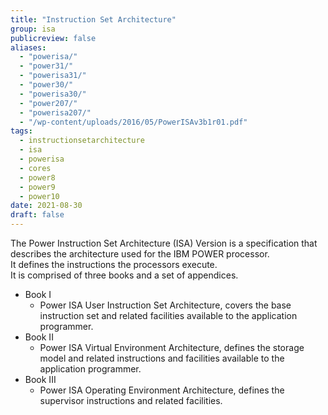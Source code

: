 ```yaml
---
title: "Instruction Set Architecture"
group: isa
publicreview: false
aliases:
  - "powerisa/"
  - "power31/"
  - "powerisa31/"
  - "power30/"
  - "powerisa30/"
  - "power207/"
  - "powerisa207/"
  - "/wp-content/uploads/2016/05/PowerISAv3b1r01.pdf"
tags:
  - instructionsetarchitecture
  - isa
  - powerisa
  - cores
  - power8
  - power9
  - power10
date: 2021-08-30
draft: false
---
```


The Power Instruction Set Architecture (ISA) Version is a specification that describes the architecture used for the IBM POWER processor.  
It defines the instructions the processors execute.  
It is comprised of three books and a set of appendices.  
- Book I
  - Power ISA User Instruction Set Architecture, covers the base instruction set and related facilities available to the application programmer.
- Book II
  - Power ISA Virtual Environment Architecture, defines the storage model and related instructions and facilities available to the application programmer.
- Book III
  - Power ISA Operating Environment Architecture, defines the supervisor instructions and related facilities.
